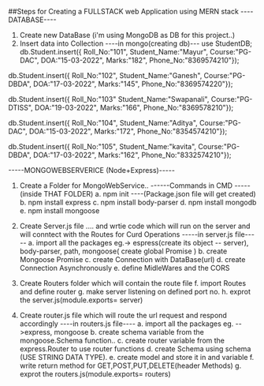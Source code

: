 ##Steps for Creating a FULLSTACK web Application using MERN stack
----DATABASE----
1. Create new DataBase (i'm using MongoDB as DB for this project..)
2. Insert data into Collection
----in mongo(creating db)---
use StudentDB;
db.Student.insert({
    Roll_No:"101",
    Student_Name:"Mayur",
    Course:"PG-DAC", 
    DOA:"15-03-2022", 
    Marks:"182", 
    Phone_No:"8369574210"});

db.Student.insert({
    Roll_No:"102",
    Student_Name:"Ganesh",
    Course:"PG-DBDA", 
    DOA:"17-03-2022", 
    Marks:"145", 
    Phone_No:"8369574220"});

db.Student.insert({
    Roll_No:"103"
    Student_Name:"Swapanali",
    Course:"PG-DTISS", 
    DOA:"19-03-2022", 
    Marks:"166", 
    Phone_No:"8369578210"});

db.Student.insert({
    Roll_No:"104",
    Student_Name:"Aditya",
    Course:"PG-DAC", 
    DOA:"15-03-2022", 
    Marks:"172", 
    Phone_No:"8354574210"});

db.Student.insert({
    Roll_No:"105",
    Student_Name:"kavita",
    Course:"PG-DBDA", 
    DOA:"17-03-2022", 
    Marks:"162", 
    Phone_No:"8332574210"});


-----MONGOWEBSERVERICE (Node+Express)-----
 1. Create a Folder for MongoWebService..
------Commands in CMD -----
(inside THAT FOLDER)
    a. npm init ----(Package.json file will get created)
    b. npm install express 
    c. npm install body-parser
    d. npm install mongodb 
    e. npm install mongoose

2. Create Server.js file .... and wrtie code which will run on the server and will conntect with the Routes for Curd Operations
-----in server.js file-----
    a. import all the packages eg.-> espress(create its object -- server), body-parser, path, mongoose( create global Promise )
    b. create Mongoose Promise
    c. create Connection with DataBase(url)
    d. create Connection Asynchronously
    e. define MidleWares and the CORS 
3. Create Routers folder which will contain the route file
    f. import Routes and define router
    g. make server listening on defined port no.
    h. exprot the server.js(module.exports= server)


4. Create router.js file which will route the url request and respond accordingly
----in routers.js file----
    a. import all the packages eg. -->express, mongoose
    b. create schema variable from the mongoose.Schema function..
    c. create router variable from the express.Router to use router functions
    d. create Schema using schema (USE STRING DATA TYPE).
    e. create model and store it in and variable
    f. write return method for GET,POST,PUT,DELETE(header Methods)
    g. exprot the routers.js(module.exports= routers)